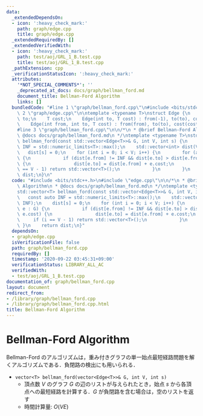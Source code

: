 ```yaml
---
data:
  _extendedDependsOn:
  - icon: ':heavy_check_mark:'
    path: graph/edge.cpp
    title: graph/edge.cpp
  _extendedRequiredBy: []
  _extendedVerifiedWith:
  - icon: ':heavy_check_mark:'
    path: test/aoj/GRL_1_B.test.cpp
    title: test/aoj/GRL_1_B.test.cpp
  _pathExtension: cpp
  _verificationStatusIcon: ':heavy_check_mark:'
  attributes:
    '*NOT_SPECIAL_COMMENTS*': ''
    _deprecated_at_docs: docs/graph/bellman_ford.md
    document_title: Bellman-Ford Algorithm
    links: []
  bundledCode: "#line 1 \"graph/bellman_ford.cpp\"\n#include <bits/stdc++.h>\n#line\
    \ 2 \"graph/edge.cpp\"\n\ntemplate <typename T>\nstruct Edge {\n    int from,\
    \ to;\n    T cost;\n    Edge(int to, T cost) : from(-1), to(to), cost(cost) {}\n\
    \    Edge(int from, int to, T cost) : from(from), to(to), cost(cost) {}\n};\n\
    #line 3 \"graph/bellman_ford.cpp\"\n\n/*\n * @brief Bellman-Ford Algorithm\n *\
    \ @docs docs/graph/bellman_ford.md\n */\ntemplate <typename T>\nstd::vector<T>\
    \ bellman_ford(const std::vector<Edge<T>>& G, int V, int s) {\n    const auto\
    \ INF = std::numeric_limits<T>::max();\n    std::vector<int> dist(V, INF);\n \
    \   dist[s] = 0;\n    for (int i = 0; i < V; i++) {\n        for (auto& e : G)\
    \ {\n            if (dist[e.from] != INF && dist[e.to] > dist[e.from] + e.cost)\
    \ {\n                dist[e.to] = dist[e.from] + e.cost;\n                if (i\
    \ == V - 1) return std::vector<T>();\n            }\n        }\n    }\n    return\
    \ dist;\n}\n"
  code: "#include <bits/stdc++.h>\n#include \"edge.cpp\"\n\n/*\n * @brief Bellman-Ford\
    \ Algorithm\n * @docs docs/graph/bellman_ford.md\n */\ntemplate <typename T>\n\
    std::vector<T> bellman_ford(const std::vector<Edge<T>>& G, int V, int s) {\n \
    \   const auto INF = std::numeric_limits<T>::max();\n    std::vector<int> dist(V,\
    \ INF);\n    dist[s] = 0;\n    for (int i = 0; i < V; i++) {\n        for (auto&\
    \ e : G) {\n            if (dist[e.from] != INF && dist[e.to] > dist[e.from] +\
    \ e.cost) {\n                dist[e.to] = dist[e.from] + e.cost;\n           \
    \     if (i == V - 1) return std::vector<T>();\n            }\n        }\n   \
    \ }\n    return dist;\n}"
  dependsOn:
  - graph/edge.cpp
  isVerificationFile: false
  path: graph/bellman_ford.cpp
  requiredBy: []
  timestamp: '2020-09-22 03:45:31+09:00'
  verificationStatus: LIBRARY_ALL_AC
  verifiedWith:
  - test/aoj/GRL_1_B.test.cpp
documentation_of: graph/bellman_ford.cpp
layout: document
redirect_from:
- /library/graph/bellman_ford.cpp
- /library/graph/bellman_ford.cpp.html
title: Bellman-Ford Algorithm
---
```

# Bellman-Ford Algorithm

Bellman-Ford のアルゴリズムは，重み付きグラフの単一始点最短経路問題を解くアルゴリズムである．負閉路の検出にも用いられる．

- `vector<T> bellman_ford(vector<Edge<T>>& G, int V, int s)`
    - 頂点数 $V$ のグラフ $G$ の辺のリストが与えられたとき，始点 $s$ から各頂点への最短経路を計算する．$G$ が負閉路を含む場合は，空のリストを返す
    - 時間計算量: $O(VE)$